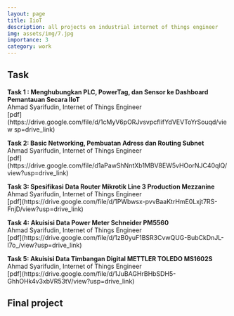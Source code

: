 ```yaml
---
layout: page
title: IioT
description: all projects on industrial internet of things engineer
img: assets/img/7.jpg
importance: 3
category: work
---
```


<h2 class="Tugas" >Task</h2>
<!-- <br> -->
<b>Task 1 : Menghubungkan PLC, PowerTag, dan Sensor ke Dashboard Pemantauan Secara IIoT</b><br>Ahmad Syarifudin, Internet of Things Engineer<br>[pdf](https://drive.google.com/file/d/1cMyV6pORJvsvpcfIifYdVEVToYrSouqd/view sp=drive_link)
<p style="font-size: 3px !important"><p>
<b>Task 2: Basic Networking, Pembuatan Adress dan Routing Subnet</b><br>Ahmad Syarifudin, Internet of Things Engineer<br>[pdf](https://drive.google.com/file/d1aPawShNntXb1MBV8EW5vHOorNJC40qlQ/view?usp=drive_link)
<p style="font-size: 3px !important"><p>
<b>Task 3: Spesifikasi Data Router Mikrotik Line 3 Production Mezzanine</b><br>Ahmad Syarifudin, Internet of Things Engineer<br>[pdf](https://drive.google.com/file/d/1PWbwsx-pvvBaaKtrHmE0Lxjt7RS-FnjD/view?usp=drive_link)
<p style="font-size: 3px !important"><p>
<b>Task 4: Akuisisi Data Power Meter
Schneider PM5560
</b><br>Ahmad Syarifudin, Internet of Things Engineer<br>[pdf](https://drive.google.com/file/d/1zB0yuF1BSR3CvwQUG-BubCkDnJL-l7o_/view?usp=drive_link)
<p style="font-size: 3px !important"><p>
<b>Task 5: Akuisisi Data Timbangan Digital METTLER TOLEDO MS1602S
</b><br>Ahmad Syarifudin, Internet of Things Engineer<br>[pdf](https://drive.google.com/file/d/1JuBAGHrBHbSDH5-GhhOHk4v3xbVR53tV/view?usp=drive_link)
<p style="font-size: 3px !important"><p>

## Final project
